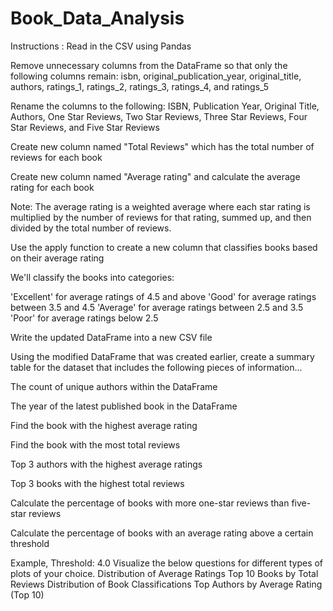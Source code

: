 # Book_Data_Analysis
Instructions :
Read in the CSV using Pandas

Remove unnecessary columns from the DataFrame so that only the following columns remain: isbn, original_publication_year, original_title, authors, ratings_1, ratings_2, ratings_3, ratings_4, and ratings_5

Rename the columns to the following: ISBN, Publication Year, Original Title, Authors, One Star Reviews, Two Star Reviews, Three Star Reviews, Four Star Reviews, and Five Star Reviews

Create new column named "Total Reviews" which has the total number of reviews for each book

Create new column named "Average rating" and calculate the average rating for each book

Note: The average rating is a weighted average where each star rating is multiplied by the number of reviews for that rating, summed up, and then divided by the total number of reviews.

Use the apply function to create a new column that classifies books based on their average rating

We'll classify the books into categories:

'Excellent' for average ratings of 4.5 and above 'Good' for average ratings between 3.5 and 4.5 'Average' for average ratings between 2.5 and 3.5 'Poor' for average ratings below 2.5

Write the updated DataFrame into a new CSV file

Using the modified DataFrame that was created earlier, create a summary table for the dataset that includes the following pieces of information...

The count of unique authors within the DataFrame

The year of the latest published book in the DataFrame

Find the book with the highest average rating

Find the book with the most total reviews

Top 3 authors with the highest average ratings

Top 3 books with the highest total reviews

Calculate the percentage of books with more one-star reviews than five-star reviews

Calculate the percentage of books with an average rating above a certain threshold

Example,
Threshold: 4.0
Visualize the below questions for different types of plots of your choice.
Distribution of Average Ratings
Top 10 Books by Total Reviews
Distribution of Book Classifications
Top Authors by Average Rating (Top 10)
